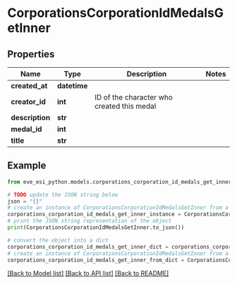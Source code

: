 # CorporationsCorporationIdMedalsGetInner


## Properties

Name | Type | Description | Notes
------------ | ------------- | ------------- | -------------
**created_at** | **datetime** |  | 
**creator_id** | **int** | ID of the character who created this medal | 
**description** | **str** |  | 
**medal_id** | **int** |  | 
**title** | **str** |  | 

## Example

```python
from eve_esi_python.models.corporations_corporation_id_medals_get_inner import CorporationsCorporationIdMedalsGetInner

# TODO update the JSON string below
json = "{}"
# create an instance of CorporationsCorporationIdMedalsGetInner from a JSON string
corporations_corporation_id_medals_get_inner_instance = CorporationsCorporationIdMedalsGetInner.from_json(json)
# print the JSON string representation of the object
print(CorporationsCorporationIdMedalsGetInner.to_json())

# convert the object into a dict
corporations_corporation_id_medals_get_inner_dict = corporations_corporation_id_medals_get_inner_instance.to_dict()
# create an instance of CorporationsCorporationIdMedalsGetInner from a dict
corporations_corporation_id_medals_get_inner_from_dict = CorporationsCorporationIdMedalsGetInner.from_dict(corporations_corporation_id_medals_get_inner_dict)
```
[[Back to Model list]](../README.md#documentation-for-models) [[Back to API list]](../README.md#documentation-for-api-endpoints) [[Back to README]](../README.md)


